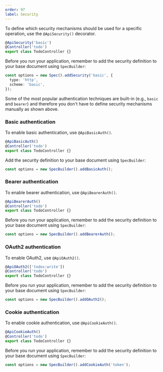 ```yaml
---
order: 97
label: Security
---
```


To define which security mechanisms should be used for a specific operation, use the `@ApiSecurity()` decorator.

```ts
@ApiSecurity('basic')
@Controller('todo')
export class TodoController {}
```

Before you run your application, remember to add the security definition to your base document using `SpecBuilder`:

```ts
const options = new Spec().addSecurity('basic', {
  type: 'http',
  scheme: 'basic',
});
```

Some of the most popular authentication techniques are built-in (e.g., `basic` and `bearer`) and therefore you don't have to define security mechanisms manually as shown above.

### Basic authentication

To enable basic authentication, use `@ApiBasicAuth()`.

```ts
@ApiBasicAuth()
@Controller('todo')
export class TodoController {}
```

Add the security definition to your base document using `SpecBuilder`:

```ts
const options = new SpecBuilder().addBasicAuth();
```



### Bearer authentication

To enable bearer authentication, use `@ApiBearerAuth()`.

```typescript
@ApiBearerAuth()
@Controller('todo')
export class TodoController {}
```

Before you run your application, remember to add the security definition to your base document using `SpecBuilder`:

```typescript
const options = new SpecBuilder().addBearerAuth();
```

### OAuth2 authentication

To enable OAuth2, use `@ApiOAuth2()`.

```typescript
@ApiOAuth2(['todos:write'])
@Controller('todo')
export class TodoController {}
```

Before you run your application, remember to add the security definition to your base document using `SpecBuilder`:

```typescript
const options = new SpecBuilder().addOAuth2();
```

### Cookie authentication

To enable cookie authentication, use `@ApiCookieAuth()`.

```typescript
@ApiCookieAuth()
@Controller('todo')
export class TodoController {}
```

Before you run your application, remember to add the security definition to your base document using `SpecBuilder`:

```typescript
const options = new SpecBuilder().addCookieAuth('token');
```